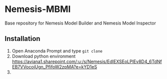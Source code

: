 # Nemesis-MBMI
Base repository for Nemesis Model Builder and Nemesis Model Inspector

## Installation

1. Open Anaconda Prompt and type `git clone `
2. Download python environment https://aviana1.sharepoint.com/:u:/s/Nemesis/EdIEXSEoLPlEv8D4_6TdNfEB7VVocojUgn_PfifoW2zpMA?e=kYD1eS
3. 
